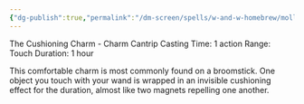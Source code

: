 ```yaml
---
{"dg-publish":true,"permalink":"/dm-screen/spells/w-and-w-homebrew/molliare/"}
---
```


The Cushioning Charm - Charm Cantrip 
Casting Time: 1 action 
Range: Touch 
Duration: 1 hour 

This comfortable charm is most commonly found on a broomstick. One object you touch with your wand is wrapped in an invisible cushioning effect for the duration, almost like two magnets repelling one another.